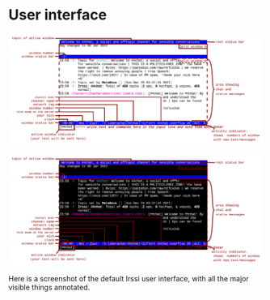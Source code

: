 # User interface

<a href="@@ABS_BASE@@/_images/default_irssi_ui_light.svg">

![](_images/default_irssi_ui_light.svg)

</a><a href="@@ABS_BASE@@/_images/default_irssi_ui_dark.svg">

![](_images/default_irssi_ui_dark.svg)

</a>

Here is a screenshot of the default Irssi user interface, with all the
major visible things annotated.
